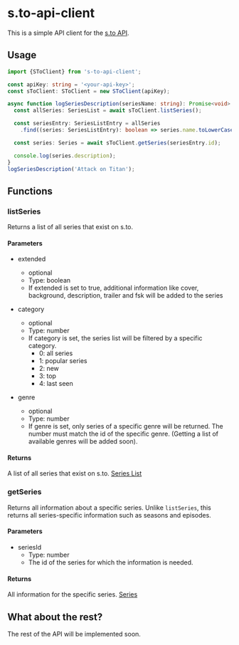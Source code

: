 # s.to-api-client

This is a simple API client for the [s.to API](https://s.to/developers).

## Usage

```typescript
import {SToClient} from 's-to-api-client';

const apiKey: string = '<your-api-key>';
const sToClient: SToClient = new SToClient(apiKey);

async function logSeriesDescription(seriesName: string): Promise<void> {
  const allSeries: SeriesList = await sToClient.listSeries();

  const seriesEntry: SeriesListEntry = allSeries
    .find((series: SeriesListEntry): boolean => series.name.toLowerCase() === seriesName.toLowerCase());

  const series: Series = await sToClient.getSeries(seriesEntry.id);

  console.log(series.description);
}
logSeriesDescription('Attack on Titan');
```

## Functions

### listSeries

Returns a list of all series that exist on s.to.

#### Parameters

- extended
  - optional
  - Type: boolean
  - If extended is set to true, additional information like cover, background, description, trailer and fsk will be added to the series

- category
  - optional
  - Type: number
  - If category is set, the series list will be filtered by a specific category.
    - 0: all series
    - 1: popular series
    - 2: new
    - 3: top
    - 4: last seen

- genre
  - optional
  - Type: number
  - If genre is set, only series of a specific genre will be returned. The number must match the id of the specific genre. (Getting a list of available genres will be added soon).

#### Returns

A list of all series that exist on s.to. [Series List](./src/types/series-list)

### getSeries

Returns all information about a specific series.
Unlike `listSeries`, this returns all series-specific information such as seasons and episodes.

#### Parameters

- seriesId
  - Type: number
  - The id of the series for which the information is needed.

#### Returns

All information for the specific series. [Series](./src/types/series)

## What about the rest?

The rest of the API will be implemented soon.
